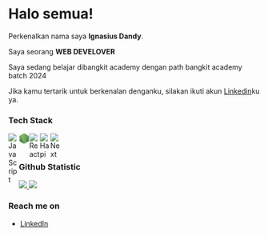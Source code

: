 # Halo semua! 

Perkenalkan nama saya **Ignasius Dandy**.<br>

Saya seorang **WEB DEVELOVER** <br>

Saya sedang belajar dibangkit academy dengan path bangkit academy batch 2024<br>

Jika kamu tertarik untuk berkenalan denganku, silakan ikuti akun [Linkedin](https://www.linkedin.com/in/ignasiusdandy/)ku ya.

### Tech Stack
  <a href="#"><img align="left" alt="JavaScript" title="JavaScript" width="21px" src="https://upload.wikimedia.org/wikipedia/commons/9/99/Unofficial_JavaScript_logo_2.svg" /></a>
  <a href="https://nodejs.org/"><img align="left" alt="NodeJS" title="NodeJS" width="21px" src="https://raw.githubusercontent.com/github/explore/main/topics/nodejs/nodejs.png" /></a>
  <a href="https://reactjs.org/"><img align="left" alt="React" title="React" width="21px" src="https://cdn.worldvectorlogo.com/logos/react-2.svg" /></a>
  <a href="https://hapi.dev/"><img align="left" alt="Hapi" title="Hapi (NodeJS HTTP Framework)" width="21px" src="https://avatars.githubusercontent.com/u/3774533?s=200&v=4" /></a>
  <a href="https://nextjs.org/"><img align="left" alt="Next" title="Next (React SSR Framework)" width="21px" src="https://iconape.com/wp-content/files/gm/82643/svg/next-js.svg" /></a>
  <br>
  <br>

### Github Statistic
<p align="left">
<a href="https://github.com/ignasiusdandy">
  <img height="180em" src="https://github-readme-stats-eight-theta.vercel.app/api?username=ignasiusdandy&show_icons=true&theme=algolia&include_all_commits=true&count_private=true"/>
  <img height="180em" src="https://github-readme-stats-eight-theta.vercel.app/api/top-langs/?username=ignasiusdandy&layout=compact&langs_count=8&theme=algolia"/>
</a>
</p>

### Reach me on
- <a href="https://www.linkedin.com/in/ignasiusdandy/">LinkedIn</a>
